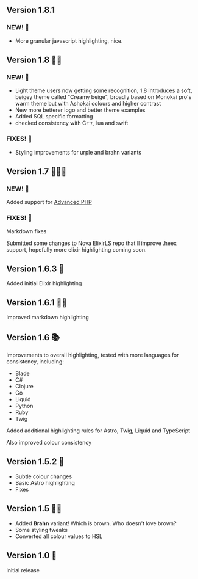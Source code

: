 ## Version 1.8.1

### NEW! 🌟

- More granular javascript highlighting, nice.

## Version 1.8 🥛👞

### NEW! 🌟

- Light theme users now getting some recognition, 1.8 introduces a soft, beigey theme called "Creamy beige", broadly based on Monokai pro's warm theme but with Ashokai colours and higher contrast
- New more betterer logo and better theme examples
- Added SQL specific formatting
- checked consistency with C++, lua and swift

### FIXES! 🐞

- Styling improvements for urple and brahn variants

## Version 1.7 🐘🐘🐘

### NEW! 🌟

Added support for [Advanced PHP](https://extensions.panic.com/extensions/dennisosaj/dennisosaj.advancedPHP/)

### FIXES! 🐞

Markdown fixes

Submitted some changes to Nova ElixirLS repo that'll improve .heex support, hopefully more elixir highlighting coming soon.

## Version 1.6.3 🔮

Added initial Elixir highlighting

## Version 1.6.1 ✍🏾

Improved markdown highlighting

## Version 1.6 📚

Improvements to overall highlighting, tested with more languages for consistency, including:

- Blade
- C#
- Clojure
- Go
- Liquid
- Python
- Ruby
- Twig

Added additional highlighting rules for Astro, Twig, Liquid and TypeScript

Also improved colour consistency

## Version 1.5.2 🚀

- Subtle colour changes
- Basic Astro highlighting
- Fixes

## Version 1.5 👍🏾

- Added **Brahn** variant! Which is brown. Who doesn't love brown?
- Some styling tweaks
- Converted all colour values to HSL

## Version 1.0 🎉

Initial release
